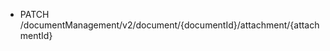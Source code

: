 <!--
    ATTENTION: This file was generated via gradle!
               Do NOT manually edit this file! Any such changes will be overwritten!
-->

* PATCH /documentManagement/v2/document/{documentId}/attachment/{attachmentId}
